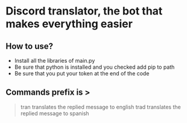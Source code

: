 # Discord translator, the bot that makes everything easier
## How to use?
* Install all the libraries of main.py
* Be sure that python is installed and you checked add pip to path
* Be sure that you put your token at the end of the code
## Commands prefix is >
>tran   translates the replied message to english
>trad   translates the replied message to spanish
